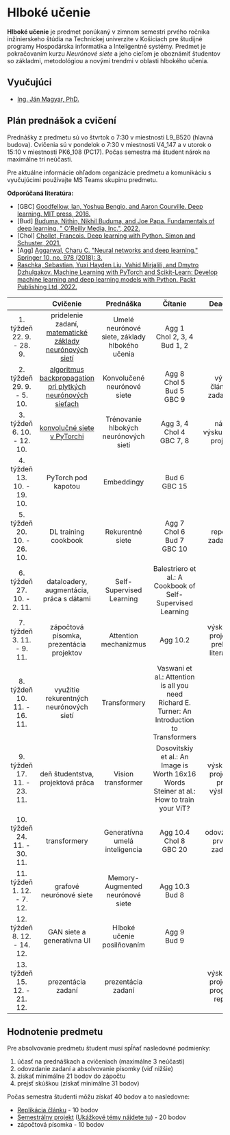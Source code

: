 # Hlboké učenie

**Hlboké učenie** je predmet ponúkaný v zimnom semestri prvého ročníka inžinierskeho štúdia na Technickej univerzite v Košiciach pre študijné programy Hospodárska informatika a Inteligentné systémy. Predmet je pokračovaním kurzu *Neurónové siete* a jeho cieľom je oboznámiť študentov so základmi, metodológiou a novými trendmi v oblasti hlbokého učenia.

## Vyučujúci
 - [Ing. Ján Magyar, PhD.](https://cit.fei.tuke.sk/people-janmagyar/)

## Plán prednášok a cvičení
Prednášky z predmetu sú vo štvrtok o 7:30 v miestnosti L9_B520 (hlavná budova). Cvičenia sú v pondelok o 7:30 v miestnosti V4_147 a v utorok o 15:10 v miestnosti PK6_108 (PC17). Počas semestra má študent nárok na maximálne tri neúčasti.

Pre aktuálne informácie ohľadom organizácie predmetu a komunikáciu s vyučujúcimi používajte MS Teams skupinu predmetu.

**Odporúčaná literatúra:**

* [GBC] [Goodfellow, Ian, Yoshua Bengio, and Aaron Courville. Deep learning. MIT press, 2016.](https://www.deeplearningbook.org)
* [Bud] [Buduma, Nithin, Nikhil Buduma, and Joe Papa. Fundamentals of deep learning. " O'Reilly Media, Inc.", 2022.](https://www.oreilly.com/library/view/fundamentals-of-deep/9781492082170/)
* [Chol] [Chollet, Francois. Deep learning with Python. Simon and Schuster, 2021.](https://www.manning.com/books/deep-learning-with-python-second-edition)
* [Agg] [Aggarwal, Charu C. "Neural networks and deep learning." Springer 10, no. 978 (2018): 3.](https://link.springer.com/book/10.1007/978-3-319-94463-0)
* [Raschka, Sebastian, Yuxi Hayden Liu, Vahid Mirjalili, and Dmytro Dzhulgakov. Machine Learning with PyTorch and Scikit-Learn: Develop machine learning and deep learning models with Python. Packt Publishing Ltd, 2022.](https://www.packtpub.com/product/machine-learning-with-pytorch-and-scikit-learn/9781801819312)

|                                  |                            **Cvičenie**                            |                    **Prednáška**                   |                             **Čítanie**                             |              **Deadliny**               |
|:--------------------------------:|:------------------------------------------------------------------:|:--------------------------------------------------:|:-------------------------------------------------------------------:|:---------------------------------------:|
|   1. týždeň<br>22. 9. - 28. 9.   |      pridelenie zadaní, [matematické základy neurónových sietí](labs/lab01-basic-maths.pdf)      |   Umelé neurónové siete, základy hlbokého učenia   | Agg 1 <br> Chol 2, 3, 4 <br> Bud 1, 2                               |                                         |
|   2. týždeň<br>29. 9. - 5. 10.   |    [algoritmus backpropagation pri plytkých neurónových sieťach](https://mattmazur.com/2015/03/17/a-step-by-step-backpropagation-example)     |            Konvolučené neurónové siete             | Agg 8 <br> Chol 5 <br> Bud 5 <br> GBC 9                             | výber článku k zadaniu 1                |
|   3. týždeň<br>6. 10. - 12. 10.  |                    [konvolučné siete v PyTorchi](labs/lab03-cnn.ipynb)                     |        Trénovanie hlbokých neurónových sietí       | Agg 3, 4 <br> Chol 4 <br> GBC 7, 8                                  | návrh výskumného projektu               |
|   4. týždeň<br>13. 10. - 19. 10. |                       PyTorch pod kapotou                          |                     Embeddingy                     | Bud 6 <br> GBC 15                                                   |                                         |
|   5. týždeň<br>20. 10. - 26. 10. |                      DL training cookbook                          |                  Rekurentné siete                  | Agg 7 <br> Chol 6 <br> Bud 7 <br> GBC 10                            | report k zadaniu 1                      |
|   6. týždeň<br>27. 10. - 2. 11.  |             dataloadery, augmentácia, práca s dátami               |              Self-Supervised Learning              | Balestriero et al.: A Cookbook of Self-Supervised Learning          |                                         |
|   7. týždeň<br>3. 11. - 9. 11.   |               zápočtová písomka, prezentácia projektov             |                Attention mechanizmus               | Agg 10.2                                                            | výskumný projekt - prehľad literatúry   |
|   8. týždeň<br>10. 11. - 16. 11. |               využitie rekurentných neurónových sietí              |                    Transformery                    | Vaswani et al.: Attention is all you need <br> Richard E. Turner: An Introduction to Transformers   |                                         |
|   9. týždeň<br>17. 11. - 23. 11. |                  deň študentstva, projektová práca                 |                 Vision transformer                 | Dosovitskiy et al.: An Image is Worth 16x16 Words <br> Steiner at al.: How to train your ViT?     | výskumný projekt - prvé výsledky        |
|  10. týždeň<br>24. 11. - 30. 11. |                            transformery                            |           Generatívna umelá inteligencia           | Agg 10.4 <br> Chol 8 <br> GBC 20                                    | odovzdanie prvého zadania               |
|  11. týždeň<br>1. 12. - 7. 12.   |                       grafové neurónové siete                      |          Memory-Augmented neurónové siete          | Agg 10.3 <br> Bud 8                                                 |                                         |
|  12. týždeň<br>8. 12. - 14. 12.  |                     GAN siete a generatívna UI                     |             Hlboké učenie posilňovaním             | Agg 9 <br> Bud 9                                                    |                                         |
|  13. týždeň<br>15. 12. - 21. 12. |                          prezentácia zadaní                        |                 prezentácia zadaní                 |                                                                     | výskumný projekt - progress report      |

## Hodnotenie predmetu
Pre absolvovanie predmetu študent musí spĺňať nasledovné podmienky:

1. účasť na prednáškach a cvičeniach (maximálne 3 neúčasti)
2. odovzdanie zadaní a absolvovanie písomky (viď nižšie)
3. získať minimálne 21 bodov do zápočtu
4. prejsť skúškou (získať minimálne 31 bodov)

Počas semestra študenti môžu získať 40 bodov a to nasledovne:

  - [Replikácia článku](assignments/assignment1.md) - 10 bodov
  - [Semestrálny projekt](assignments/assignment2.md) ([Ukážkové témy nájdete tu](assignments/A2_topics.md)) - 20 bodov
  - zápočtová písomka - 10 bodov
